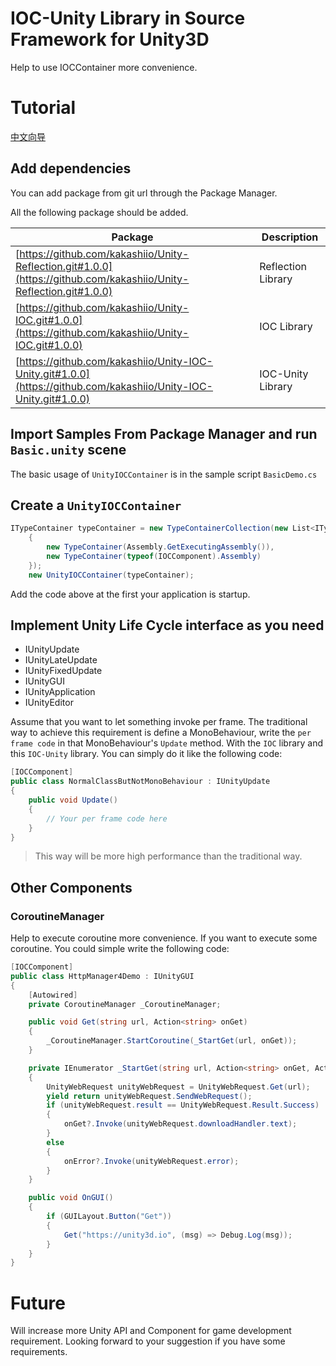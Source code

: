 # IOC-Unity Library in Source Framework for Unity3D

Help to use IOCContainer more convenience.

# Tutorial

[中文向导](https://unity3d.io/2022/05/09/Unity-IOC-Unity/)

## Add dependencies

You can add package from git url through the Package Manager.

All the following package should be added.

|Package|Description|
|--|--|
|[https://github.com/kakashiio/Unity-Reflection.git#1.0.0](https://github.com/kakashiio/Unity-Reflection.git#1.0.0)|Reflection Library|
|[https://github.com/kakashiio/Unity-IOC.git#1.0.0](https://github.com/kakashiio/Unity-IOC.git#1.0.0)|IOC Library|
|[https://github.com/kakashiio/Unity-IOC-Unity.git#1.0.0](https://github.com/kakashiio/Unity-IOC-Unity.git#1.0.0)|IOC-Unity Library|

## Import Samples From Package Manager and run `Basic.unity` scene

The basic usage of `UnityIOCContainer` is in the sample script `BasicDemo.cs`

## Create a `UnityIOCContainer` 

```csharp
ITypeContainer typeContainer = new TypeContainerCollection(new List<ITypeContainer>
    {
        new TypeContainer(Assembly.GetExecutingAssembly()),
        new TypeContainer(typeof(IOCComponent).Assembly)
    });
    new UnityIOCContainer(typeContainer);
```

Add the code above at the first your application is startup.

## Implement Unity Life Cycle interface as you need

* IUnityUpdate
* IUnityLateUpdate
* IUnityFixedUpdate
* IUnityGUI
* IUnityApplication
* IUnityEditor

Assume that you want to let something invoke per frame. The traditional way to achieve this requirement is define a MonoBehaviour, write the `per frame code` in that MonoBehaviour's `Update` method. With the `IOC` library and this `IOC-Unity` library. You can simply do it like the following code:

```csharp
[IOCComponent]
public class NormalClassButNotMonoBehaviour : IUnityUpdate
{
    public void Update()
    {
        // Your per frame code here
    }
}
```

> This way will be more high performance than the traditional way.

## Other Components

### CoroutineManager

Help to execute coroutine more convenience. If you want to execute some coroutine. You could simple write the following code:


```csharp
[IOCComponent]
public class HttpManager4Demo : IUnityGUI
{
    [Autowired]
    private CoroutineManager _CoroutineManager;

    public void Get(string url, Action<string> onGet)
    {
        _CoroutineManager.StartCoroutine(_StartGet(url, onGet));
    }

    private IEnumerator _StartGet(string url, Action<string> onGet, Action<string> onError = null)
    {
        UnityWebRequest unityWebRequest = UnityWebRequest.Get(url);
        yield return unityWebRequest.SendWebRequest();
        if (unityWebRequest.result == UnityWebRequest.Result.Success)
        {
            onGet?.Invoke(unityWebRequest.downloadHandler.text);    
        }
        else
        {
            onError?.Invoke(unityWebRequest.error);                
        }
    }

    public void OnGUI()
    {
        if (GUILayout.Button("Get"))
        {
            Get("https://unity3d.io", (msg) => Debug.Log(msg));
        }
    }
}
```

# Future

Will increase more Unity API and Component for game development requirement. Looking forward to your suggestion if you have some requirements.